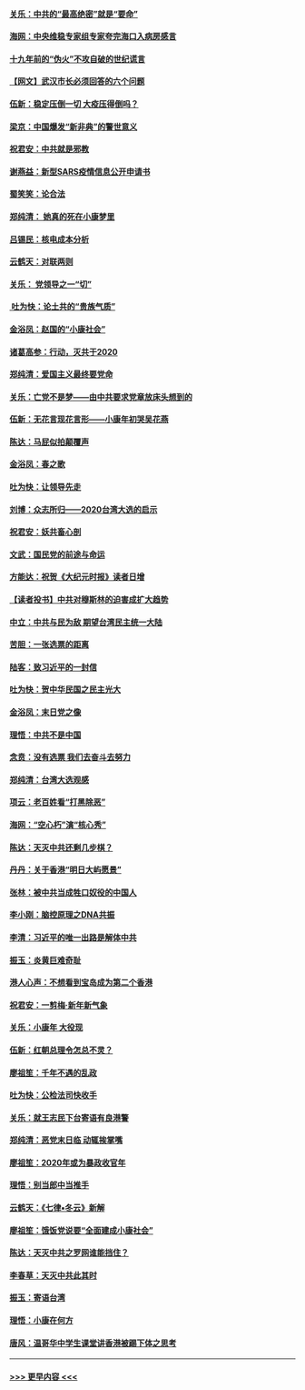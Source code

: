 #### [关乐：中共的“最高绝密”就是“要命”](../pages/nsc993/n11816946.md?t=01241855) 
#### [海网：中央维稳专家组专家夸完海口入病房感言](../pages/nsc993/n11815138.md?t=01241855) 
#### [十九年前的“伪火”不攻自破的世纪谎言](../pages/nsc993/n11813238.md?t=01241855) 
#### [【网文】武汉市长必须回答的六个问题](../pages/nsc993/n11813848.md?t=01241855) 
#### [伍新：稳定压倒一切 大疫压得倒吗？](../pages/nsc993/n11812634.md?t=01241855) 
#### [梁京：中国爆发“新非典”的警世意义](../pages/nsc993/n11812554.md?t=01241855) 
#### [祝君安：中共就是邪教](../pages/nsc993/n11812431.md?t=01241855) 
#### [谢燕益：新型SARS疫情信息公开申请书](../pages/nsc993/n11808840.md?t=01241855) 
#### [蜀笑笑：论合法](../pages/nsc993/n11808064.md?t=01241855) 
#### [郑纯清： 她真的死在小康梦里](../pages/nsc993/n11806623.md?t=01241855) 
#### [吕锡民：核电成本分析](../pages/nsc993/n11806284.md?t=01241855) 
#### [云鹤天：对联两则](../pages/nsc993/n11805957.md?t=01241855) 
#### [关乐： 党领导之一“切”](../pages/nsc993/n11804505.md?t=01241855) 
#### [ 吐为快：论土共的“贵族气质”](../pages/nsc993/n11804490.md?t=01241855) 
#### [金浴凤：赵国的“小康社会”](../pages/nsc993/n11804452.md?t=01241855) 
#### [诸葛高参：行动，灭共于2020](../pages/nsc993/n11804120.md?t=01241855) 
#### [郑纯清：爱国主义最终要党命](../pages/nsc993/n11802197.md?t=01241855) 
#### [关乐：亡党不是梦——由中共要求党章放床头想到的](../pages/nsc993/n11802156.md?t=01241855) 
#### [伍新：无花言现花言形——小康年初哭吴花燕](../pages/nsc993/n11800044.md?t=01241855) 
#### [陈达：马屁似拍颠覆声](../pages/nsc993/n11800010.md?t=01241855) 
#### [金浴凤：春之歌](../pages/nsc993/n11797687.md?t=01241855) 
#### [吐为快：让领导先走](../pages/nsc993/n11797512.md?t=01241855) 
#### [刘博：众志所归——2020台湾大选的启示](../pages/nsc993/n11796878.md?t=01241855) 
#### [祝君安：妖共畜心剖](../pages/nsc993/n11794273.md?t=01241855) 
#### [文武：国民党的前途与命运](../pages/nsc993/n11794198.md?t=01241855) 
#### [方能达：祝贺《大纪元时报》读者日增](../pages/nsc993/n11793807.md?t=01241855) 
#### [【读者投书】中共对穆斯林的迫害成扩大趋势](../pages/nsc993/n11791371.md?t=01241855) 
#### [中立：中共与民为敌 期望台湾民主统一大陆](../pages/nsc993/n11790392.md?t=01241855) 
#### [苦胆：一张选票的距离](../pages/nsc993/n11788914.md?t=01241855) 
#### [陆客：致习近平的一封信](../pages/nsc993/n11788867.md?t=01241855) 
#### [吐为快：贺中华民国之民主光大](../pages/nsc993/n11788618.md?t=01241855) 
#### [金浴凤：末日党之像](../pages/nsc993/n11787475.md?t=01241855) 
#### [理悟：中共不是中国](../pages/nsc993/n11787463.md?t=01241855) 
#### [念贲：没有选票  我们去奋斗去努力](../pages/nsc993/n11787398.md?t=01241855) 
#### [郑纯清：台湾大选观感](../pages/nsc993/n11786210.md?t=01241855) 
#### [项云：老百姓看“打黑除恶”](../pages/nsc993/n11785398.md?t=01241855) 
#### [海网：“空心朽”演“核心秀”](../pages/nsc993/n11783874.md?t=01241855) 
#### [陈达：天灭中共还剩几步棋？](../pages/nsc993/n11783719.md?t=01241855) 
#### [丹丹：关于香港“明日大屿愿景”](../pages/nsc993/n11783273.md?t=01241855) 
#### [张林：被中共当成牲口奴役的中国人](../pages/nsc993/n11782397.md?t=01241855) 
#### [李小刚：脑控原理之DNA共振](../pages/nsc993/n11780962.md?t=01241855) 
#### [李清：习近平的唯一出路是解体中共](../pages/nsc993/n11780866.md?t=01241855) 
#### [振玉：炎黄巨难奇耻](../pages/nsc993/n11779632.md?t=01241855) 
#### [港人心声：不想看到宝岛成为第二个香港](../pages/nsc993/n11778817.md?t=01241855) 
#### [祝君安：一剪梅‧新年新气象](../pages/nsc993/n11776340.md?t=01241855) 
#### [关乐：小康年 大役现](../pages/nsc993/n11774213.md?t=01241855) 
#### [伍新：红朝总理令怎总不灵？](../pages/nsc993/n11770813.md?t=01241855) 
#### [廖祖笙：千年不遇的乱政](../pages/nsc993/n11770373.md?t=01241855) 
#### [吐为快：公检法司快收手](../pages/nsc993/n11770359.md?t=01241855) 
#### [关乐：就王志民下台寄语有良港警](../pages/nsc993/n11769903.md?t=01241855) 
#### [郑纯清：恶党末日临 动辄挨掌嘴](../pages/nsc993/n11769356.md?t=01241855) 
#### [廖祖笙：2020年或为暴政收官年](../pages/nsc993/n11768216.md?t=01241855) 
#### [理悟：别当郎中当推手](../pages/nsc993/n11768243.md?t=01241855) 
#### [云鹤天：《七律▪冬云》新解](../pages/nsc993/n11768204.md?t=01241855) 
#### [廖祖笙：饿饭党说要“全面建成小康社会”](../pages/nsc993/n11767482.md?t=01241855) 
#### [陈达：天灭中共之罗网谁能挡住？](../pages/nsc993/n11767465.md?t=01241855) 
#### [李春草：天灭中共此其时](../pages/nsc993/n11767452.md?t=01241855) 
#### [振玉：寄语台湾](../pages/nsc993/n11767432.md?t=01241855) 
#### [理悟：小康在何方](../pages/nsc993/n11767394.md?t=01241855) 
#### [唐风：温哥华中学生课堂讲香港被踢下体之思考](../pages/nsc993/n11766848.md?t=01241855) 

----
#### [ >>> 更早内容 <<< ](../indexes/nsc993-earlier.md)
